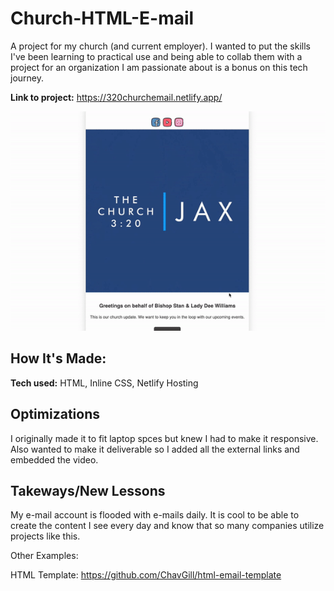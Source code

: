 # Church-HTML-E-mail


A project for my church (and current employer). I wanted to put the skills I've been learning to practical use and being able to collab them with a project for an organization I am passionate about is a bonus on this tech journey.

**Link to project:** https://320churchemail.netlify.app/

![The Church 3:20 E-mail](https://github.com/ChavGill/ChavGill/blob/main/church%20email.gif)

## How It's Made:

**Tech used:** HTML, Inline CSS, Netlify Hosting

## Optimizations

I originally made it to fit laptop spces but knew I had to make it responsive. Also wanted to make it deliverable so I added all the external links and embedded the video.

## Takeways/New Lessons

My e-mail account is flooded with e-mails daily. It is cool to be able to create the content I see every day and know that so many companies utilize projects like this.

Other Examples:

HTML Template: https://github.com/ChavGill/html-email-template
